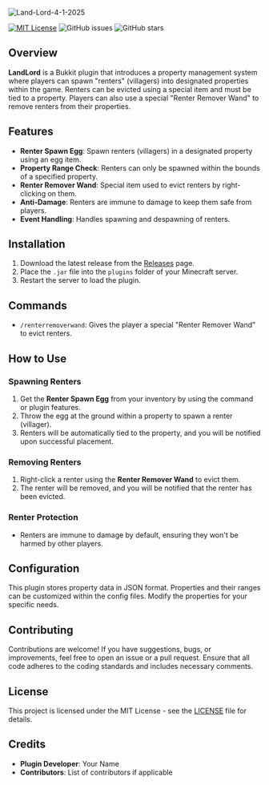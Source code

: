 ![Land-Lord-4-1-2025](https://github.com/user-attachments/assets/945b46bf-c7c7-4672-9328-e68cc8d5a7db)

[![MIT License](https://img.shields.io/badge/license-MIT-blue.svg)](https://opensource.org/licenses/MIT)
![GitHub issues](https://img.shields.io/github/issues/s5y-ux/LandLord)
![GitHub stars](https://img.shields.io/github/stars/s5y-ux/LandLord?style=social)


## Overview

**LandLord** is a Bukkit plugin that introduces a property management system where players can spawn "renters" (villagers) into designated properties within the game. Renters can be evicted using a special item and must be tied to a property. Players can also use a special "Renter Remover Wand" to remove renters from their properties.

## Features

- **Renter Spawn Egg**: Spawn renters (villagers) in a designated property using an egg item.
- **Property Range Check**: Renters can only be spawned within the bounds of a specified property.
- **Renter Remover Wand**: Special item used to evict renters by right-clicking on them.
- **Anti-Damage**: Renters are immune to damage to keep them safe from players.
- **Event Handling**: Handles spawning and despawning of renters.

## Installation

1. Download the latest release from the [Releases](https://github.com/yourusername/LandLord/releases) page.
2. Place the `.jar` file into the `plugins` folder of your Minecraft server.
3. Restart the server to load the plugin.

## Commands

- `/renterremoverwand`: Gives the player a special "Renter Remover Wand" to evict renters.
  
## How to Use

### Spawning Renters
1. Get the **Renter Spawn Egg** from your inventory by using the command or plugin features.
2. Throw the egg at the ground within a property to spawn a renter (villager).
3. Renters will be automatically tied to the property, and you will be notified upon successful placement.

### Removing Renters
1. Right-click a renter using the **Renter Remover Wand** to evict them.
2. The renter will be removed, and you will be notified that the renter has been evicted.

### Renter Protection
- Renters are immune to damage by default, ensuring they won't be harmed by other players.

## Configuration

This plugin stores property data in JSON format. Properties and their ranges can be customized within the config files. Modify the properties for your specific needs.

## Contributing

Contributions are welcome! If you have suggestions, bugs, or improvements, feel free to open an issue or a pull request. Ensure that all code adheres to the coding standards and includes necessary comments.

## License

This project is licensed under the MIT License - see the [LICENSE](LICENSE) file for details.

## Credits

- **Plugin Developer**: Your Name
- **Contributors**: List of contributors if applicable

